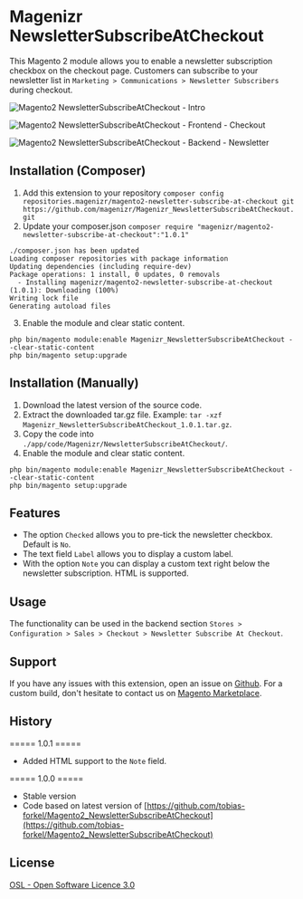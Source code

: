 # Magenizr NewsletterSubscribeAtCheckout
This Magento 2 module allows you to enable a newsletter subscription checkbox on the checkout page. Customers can subscribe to your newsletter list in `Marketing > Communications > Newsletter Subscribers` during checkout.

![Magento2 NewsletterSubscribeAtCheckout - Intro](http://download.magenizr.com/pub/magenizr_newslettersubscribeatcheckout/all/intro.gif)

![Magento2 NewsletterSubscribeAtCheckout - Frontend - Checkout](http://download.magenizr.com/pub/magenizr_newslettersubscribeatcheckout/all/backend/01.gif)

![Magento2 NewsletterSubscribeAtCheckout - Backend - Newsletter](http://download.magenizr.com/pub/magenizr_newslettersubscribeatcheckout/all/backend/02.gif)

## Installation (Composer)

1. Add this extension to your repository `composer config repositories.magenizr/magento2-newsletter-subscribe-at-checkout git https://github.com/magenizr/Magenizr_NewsletterSubscribeAtCheckout.git`
2. Update your composer.json `composer require "magenizr/magento2-newsletter-subscribe-at-checkout":"1.0.1"`

```
./composer.json has been updated
Loading composer repositories with package information
Updating dependencies (including require-dev)
Package operations: 1 install, 0 updates, 0 removals
  - Installing magenizr/magento2-newsletter-subscribe-at-checkout (1.0.1): Downloading (100%)
Writing lock file
Generating autoload files
```

3. Enable the module and clear static content.

```
php bin/magento module:enable Magenizr_NewsletterSubscribeAtCheckout --clear-static-content
php bin/magento setup:upgrade
```

## Installation (Manually)
1. Download the latest version of the source code.
2. Extract the downloaded tar.gz file. Example: `tar -xzf Magenizr_NewsletterSubscribeAtCheckout_1.0.1.tar.gz`.
3. Copy the code into `./app/code/Magenizr/NewsletterSubscribeAtCheckout/`.
4. Enable the module and clear static content.

```
php bin/magento module:enable Magenizr_NewsletterSubscribeAtCheckout --clear-static-content
php bin/magento setup:upgrade
```

## Features
* The option `Checked` allows you to pre-tick the newsletter checkbox. Default is `No`.
* The text field `Label` allows you to display a custom label.
* With the option `Note` you can display a custom text right below the newsletter subscription. HTML is supported.

## Usage
The functionality can be used in the backend section `Stores > Configuration > Sales > Checkout > Newsletter Subscribe At Checkout`.

## Support
If you have any issues with this extension, open an issue on [Github](https://github.com/magenizr/Magenizr_NewsletterSubscribeAtCheckout/issues). For a custom build, don't hesitate to contact us on [Magento Marketplace](https://marketplace.magento.com/partner/magenizr).

## History
===== 1.0.1 =====
* Added HTML support to the `Note` field.

===== 1.0.0 =====
* Stable version
* Code based on latest version of [https://github.com/tobias-forkel/Magento2_NewsletterSubscribeAtCheckout](https://github.com/tobias-forkel/Magento2_NewsletterSubscribeAtCheckout)

## License
[OSL - Open Software Licence 3.0](http://opensource.org/licenses/osl-3.0.php)